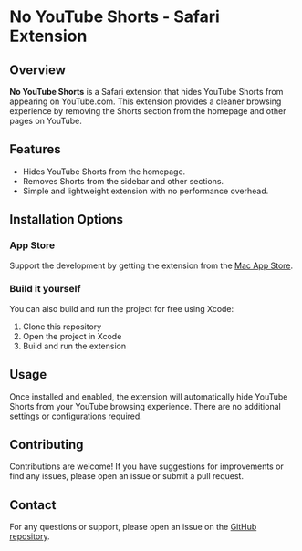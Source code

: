 # No YouTube Shorts - Safari Extension

## Overview
**No YouTube Shorts** is a Safari extension that hides YouTube Shorts from appearing on YouTube.com. This extension provides a cleaner browsing experience by removing the Shorts section from the homepage and other pages on YouTube.

## Features
- Hides YouTube Shorts from the homepage.
- Removes Shorts from the sidebar and other sections.
- Simple and lightweight extension with no performance overhead.

## Installation Options
### App Store
Support the development by getting the extension from the [Mac App Store](https://apps.apple.com/fr/app/no-shorts-blocker-for-youtube/id6502996298?mt=12).

### Build it yourself
You can also build and run the project for free using Xcode:
1. Clone this repository
2. Open the project in Xcode
3. Build and run the extension

## Usage
Once installed and enabled, the extension will automatically hide YouTube Shorts from your YouTube browsing experience. There are no additional settings or configurations required.

## Contributing
Contributions are welcome! If you have suggestions for improvements or find any issues, please open an issue or submit a pull request.

## Contact
For any questions or support, please open an issue on the [GitHub repository](https://github.com/Guillaume351/No-YouTube-Shorts).

